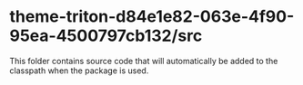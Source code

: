 # theme-triton-d84e1e82-063e-4f90-95ea-4500797cb132/src

This folder contains source code that will automatically be added to the classpath when
the package is used.
